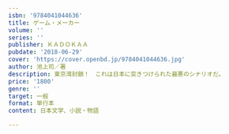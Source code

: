 ```yaml
---
isbn: '9784041044636'
title: ゲーム・メーカー
volume: ''
series: ''
publisher: ＫＡＤＯＫＡＡ
pubdate: '2018-06-29'
cover: 'https://cover.openbd.jp/9784041044636.jpg'
author: 池上司／著
description: 東京湾封鎖！　これは日本に突きつけられた最悪のシナリオだ。
price: '1800'
genre: ''
target: 一般
format: 単行本
content: 日本文学、小説・物語

---
```

